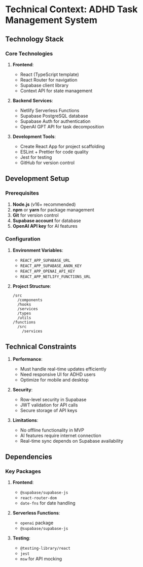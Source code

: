 # Technical Context: ADHD Task Management System

## Technology Stack

### Core Technologies
1. **Frontend**:
   - React (TypeScript template)
   - React Router for navigation
   - Supabase client library
   - Context API for state management

2. **Backend Services**:
   - Netlify Serverless Functions
   - Supabase PostgreSQL database
   - Supabase Auth for authentication
   - OpenAI GPT API for task decomposition

3. **Development Tools**:
   - Create React App for project scaffolding
   - ESLint + Prettier for code quality
   - Jest for testing
   - GitHub for version control

## Development Setup

### Prerequisites
1. **Node.js** (v16+ recommended)
2. **npm** or **yarn** for package management
3. **Git** for version control
4. **Supabase account** for database
5. **OpenAI API key** for AI features

### Configuration
1. **Environment Variables**:
   - `REACT_APP_SUPABASE_URL`
   - `REACT_APP_SUPABASE_ANON_KEY`
   - `REACT_APP_OPENAI_API_KEY`
   - `REACT_APP_NETLIFY_FUNCTIONS_URL`

2. **Project Structure**:
   ```
   /src
     /components
     /hooks
     /services
     /types
     /utils
   /functions
     /src
       /services
   ```

## Technical Constraints

1. **Performance**:
   - Must handle real-time updates efficiently
   - Need responsive UI for ADHD users
   - Optimize for mobile and desktop

2. **Security**:
   - Row-level security in Supabase
   - JWT validation for API calls
   - Secure storage of API keys

3. **Limitations**:
   - No offline functionality in MVP
   - AI features require internet connection
   - Real-time sync depends on Supabase availability

## Dependencies

### Key Packages
1. **Frontend**:
   - `@supabase/supabase-js`
   - `react-router-dom`
   - `date-fns` for date handling

2. **Serverless Functions**:
   - `openai` package
   - `@supabase/supabase-js`

3. **Testing**:
   - `@testing-library/react`
   - `jest`
   - `msw` for API mocking

